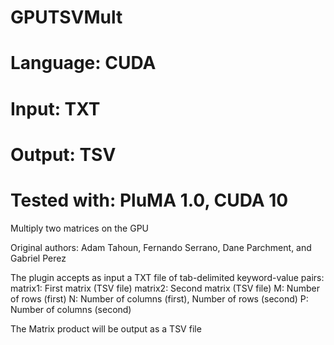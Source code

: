 # GPUTSVMult
# Language: CUDA
# Input: TXT
# Output: TSV
# Tested with: PluMA 1.0, CUDA 10

Multiply two matrices on the GPU

Original authors: Adam Tahoun, Fernando Serrano, Dane Parchment, and Gabriel Perez 

The plugin accepts as input a TXT file of tab-delimited keyword-value pairs:
matrix1: First matrix (TSV file)
matrix2: Second matrix (TSV file)
M: Number of rows (first)
N: Number of columns (first), Number of rows (second)
P: Number of columns (second)

The Matrix product will be output as a TSV file
